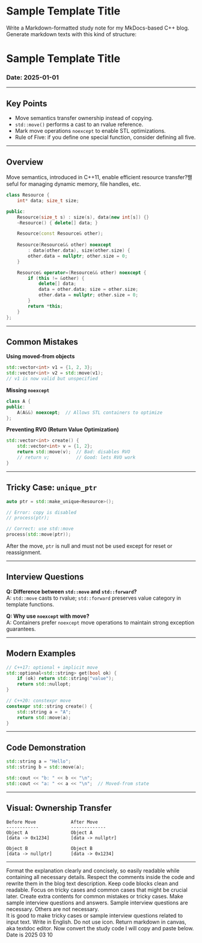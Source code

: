 ﻿# Sample Template Title 

Write a Markdown-formatted study note for my MkDocs-based C++ blog.
Generate markdown texts with this kind of structure:

# Sample Template Title

### Date: 2025-01-01

---

## Key Points

- Move semantics transfer ownership instead of copying.
- `std::move()` performs a cast to an rvalue reference.
- Mark move operations `noexcept` to enable STL optimizations.
- Rule of Five: if you define one special function, consider defining all five.

---

## Overview

Move semantics, introduced in C++11, enable efficient resource transfer?봴seful for managing dynamic memory, file handles, etc.

```cpp
class Resource {
    int* data; size_t size;

public:
    Resource(size_t s) : size(s), data(new int[s]) {}
    ~Resource() { delete[] data; }

    Resource(const Resource& other);
    
    Resource(Resource&& other) noexcept
        : data(other.data), size(other.size) {
        other.data = nullptr; other.size = 0;
    }

    Resource& operator=(Resource&& other) noexcept {
        if (this != &other) {
            delete[] data;
            data = other.data; size = other.size;
            other.data = nullptr; other.size = 0;
        }
        return *this;
    }
};
```

---

## Common Mistakes

**Using moved-from objects**
```cpp
std::vector<int> v1 = {1, 2, 3};
std::vector<int> v2 = std::move(v1);
// v1 is now valid but unspecified
```

**Missing `noexcept`**
```cpp
class A {
public:
    A(A&&) noexcept;  // Allows STL containers to optimize
};
```

**Preventing RVO (Return Value Optimization)**
```cpp
std::vector<int> create() {
    std::vector<int> v = {1, 2};
    return std::move(v);  // Bad: disables RVO
    // return v;          // Good: lets RVO work
}
```

---

## Tricky Case: `unique_ptr`

```cpp
auto ptr = std::make_unique<Resource>();

// Error: copy is disabled
// process(ptr);

// Correct: use std::move
process(std::move(ptr));
```

After the move, `ptr` is null and must not be used except for reset or reassignment.

---

## Interview Questions

**Q: Difference between `std::move` and `std::forward`?**  
A: `std::move` casts to rvalue; `std::forward` preserves value category in template functions.

**Q: Why use `noexcept` with move?**  
A: Containers prefer `noexcept` move operations to maintain strong exception guarantees.

---

## Modern Examples

```cpp
// C++17: optional + implicit move
std::optional<std::string> get(bool ok) {
    if (ok) return std::string("value");
    return std::nullopt;
}

// C++20: constexpr move
constexpr std::string create() {
    std::string a = "A";
    return std::move(a);
}
```

---

## Code Demonstration

```cpp
std::string a = "Hello";
std::string b = std::move(a);

std::cout << "b: " << b << "\n";
std::cout << "a: " << a << "\n";  // Moved-from state
```

---

## Visual: Ownership Transfer

```
Before Move             After Move
------------            -------------
Object A                Object A
[data -> 0x1234]        [data -> nullptr]

Object B                Object B
[data -> nullptr]       [data -> 0x1234]
```

---

Format the explanation clearly and concisely, 
so easily readable while containing all necessary details. 
Respect the comments inside the code and rewrite them in the blog text description. 
Keep code blocks clean and readable. 
Focus on tricky cases and common cases that might be crucial later. 
Create extra contents for common mistakes or tricky cases. 
Make sample interview questions and answers. 
Sample interview questions are necessary. Others are not necessary.  
It is good to make tricky cases or sample interview questions related to input text. 
Write in English. Do not use icon.
Return markdown in canvas, aka textdoc editor.
Now convert the study code I will copy and paste below. 
Date is 2025 03 10
